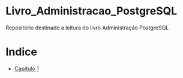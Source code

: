 # Livro_Administracao_PostgreSQL
Repositório destinado a leitura do livro Administração PostgreSQL

# Indice

- [Capitulo 1](./capitulo_1/capitulo_1.md "Capitulo 1")